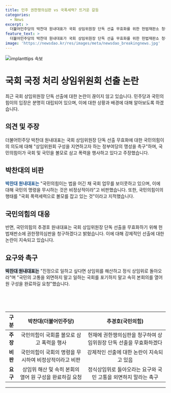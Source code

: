 ```yaml
---
title: 민주 권한쟁의심판 vs 국폭세력? 뜨거운 갈등
categories:
  - News
excerpt: >
  더불어민주당의 박찬대 원내대표가 국회 상임위원장 단독 선출 무효화를 위한 헌법재판소 청구 발표에 대해 국회와 국민을 볼모로 잡고 폭력행사를 한다며 비판했다. 또한, 국민의힘의 행태를 비법으로 규정하고 정상과 비정상을 짚어냈으며, 상임위 구성을 빨리 해산하고 원 구성을 완료하라고 압박했다. 국민과 국회의 원한이 커질 것을 촉구하며, 국회를 빨리 열어야 한다고 요청했다.
feature_text: >
  더불어민주당의 박찬대 원내대표가 국회 상임위원장 단독 선출 무효화를 위한 헌법재판소 청구 발표에 대해 국회와 국민을 볼모로 잡고 폭력행사를 한다며 비판했다. 또한, 국민의힘의 행태를 비법으로 규정하고 정상과 비정상을 짚어냈으며, 상임위 구성을 빨리 해산하고 원 구성을 완료하라고 압박했다. 국민과 국회의 원한이 커질 것을 촉구하며, 국회를 빨리 열어야 한다고 요청했다.
image: 'https://newsdao.kr/res/images/meta/newsdao_breakingnews.jpg'
---
```


<p><img src="https://newsdao.kr/res/images/meta/newsdao_breakingnews.jpg" alt="implanttips 속보" /></p>

<h1>국회 국정 처리 상임위원회 선출 논란</h1>

<p data-ke-size="size16">최근 국회 상임위원장 단독 선출에 대한 논란이 끊이지 않고 있습니다. 민주당과 국민의힘이의 입장은 분명히 대립되어 있으며, 이에 대한 상황과 배경에 대해 알아보도록 하겠습니다.</p>

<h2 data-ke-size="size26">의견 및 주장</h2>

<p>더불어민주당 박찬대 원내대표는 국회 상임위원장 단독 선출 무효화에 대한 국민의힘이의 의도에 대해 "상임위원회 구성을 지연하고자 하는 정부여당의 맹성을 촉구"하며, 국민의힘이가 국회 및 국민을 볼모로 삼고 폭력을 행사하고 있다고 주장했습니다.</p>

<h2 data-ke-size="size26">박찬대의 비판</h2>

<p><b><span style="color: #1a5490;">박찬대 원내대표는</span></b> "국민의힘이는 법을 어긴 채 국회 업무를 보이콧하고 있으며, 이에 대해 국민의 명령을 무시하는 것은 비정상적이라"고 비판했습니다. 또한, 국민의힘이의 행태를 "국회 폭력세력으로 볼모를 잡고 있는 것"이라고 지적했습니다.</p>

<h2 data-ke-size="size26">국민의힘의 대응</h2>

<p>반면, 국민의힘의 추경호 원내대표는 국회 상임위원장 단독 선출을 무효화하기 위해 헌법재판소에 권한쟁의심판을 청구하겠다고 밝혔습니다. 이에 대해 강제적인 선출에 대한 논란이 지속되고 있습니다.</p>

<h2 data-ke-size="size26">요구와 촉구</h2>

<p><b><span style="background-color: #21538527;">박찬대 원내대표는</span></b> "진정으로 일하고 싶다면 상임위를 해산하고 정식 상임위로 돌아오라"며 "국민의 고통을 외면하지 말고 일하는 국회를 포기하지 말고 속히 본회의를 열어 원 구성을 완료하길 요청"했습니다.</p>

<p data-ke-size="size16">&nbsp;</p>

<p data-ke-size="size16">&nbsp;</p>

<table>
    <thead>
        <tr>
            <th style="text-align: center;">구분</th>
            <th style="text-align: center;">박찬대(더불어민주당)</th>
            <th style="text-align: center;">추경호(국민의힘)</th>
        </tr>
    </thead>
    <tbody>
        <tr>
            <td style="text-align: center;"><b>주장</b></td>
            <td style="text-align: center;">국민의힘이 국회를 볼모로 삼고 폭력을 행사</td>
            <td style="text-align: center;">헌재에 권한쟁의심판을 청구하여 상임위원장 단독 선출을 무효화하겠다</td>
        </tr>
        <tr>
            <td style="text-align: center;"><b>비판</b></td>
            <td style="text-align: center;">국민의힘이 국회의 명령을 무시하여 비정상적이라고 비판</td>
            <td style="text-align: center;">강제적인 선출에 대한 논란이 지속되고 있음</td>
        </tr>
        <tr>
            <td style="text-align: center;"><b>요구</b></td>
            <td style="text-align: center;">상임위 해산 및 속히 본회의 열어 원 구성을 완료하길 요청</td>
            <td style="text-align: center;">정식상임위로 돌아오라는 요구와 국민 고통을 외면하지 말라는 촉구</td>
        </tr>
    </tbody>
</table>

<p><hr></p>

